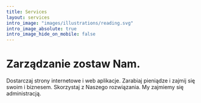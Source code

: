 ```yaml
---
title: Services
layout: services
intro_image: "images/illustrations/reading.svg"
intro_image_absolute: true
intro_image_hide_on_mobile: false
---
```


# Zarządzanie zostaw Nam.

Dostarczaj strony internetowe i web aplikacje. Zarabiaj pieniądze i zajmij się swoim i biznesem. Skorzystaj z Naszego rozwiązania. My zajmiemy się administracją.
